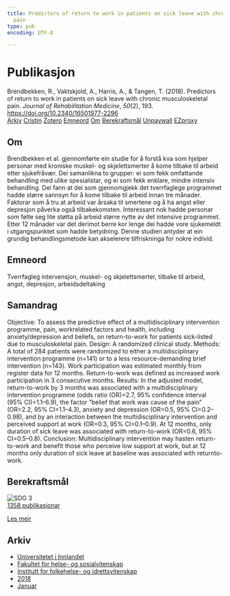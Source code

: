 ```yaml
---
title: Predictors of return to work in patients on sick leave with chronic musculoskeletal
  pain
type: pub
encoding: UTF-8

---
```

<h1>Publikasjon</h1>
<article id="csl-bib-container-BLBZ48JN" class="csl-bib-container">
  <div class="csl-bib-body"> <div class="csl-entry">Brendbekken, R., Vaktskjold, A., Harris, A., &#38; Tangen, T. (2018). Predictors of return to work in patients on sick leave with chronic musculoskeletal pain. <i>Journal of Rehabilitation Medicine</i>, <i>50</i>(2), 193. <a href="https://doi.org/10.2340/16501977-2296">https://doi.org/10.2340/16501977-2296</a></div> </div>
  <div class="csl-bib-buttons">
    <a href="#taxonomy-article-BLBZ48JN" alt="archive" class="csl-bib-button">Arkiv</a>
    <a href="https://app.cristin.no/results/show.jsf?id=1553624" alt="Cristin" class="csl-bib-button">Cristin</a>
    <a href="http://zotero.org/groups/5881554/items/BLBZ48JN" alt="Zotero" class="csl-bib-button">Zotero</a>
    <a href="#keywords-article-BLBZ48JN" alt="keywords" class="csl-bib-button">Emneord</a>
    <a href="#about-article-BLBZ48JN" alt="about_pub" class="csl-bib-button">Om</a>
    <a href="#sdg-article-BLBZ48JN" alt="sdg" class="csl-bib-button">Berekraftsmål</a>
    <a href="https://www.medicaljournals.se/jrm/content_files/download.php?doi=10.2340/16501977-2296" alt="Unpaywall" class="csl-bib-button">Unpaywall</a>
    <a href="https://www.medicaljournals.se/jrm/content_files/download.php?doi=10.2340/16501977-2296" alt="EZproxy" class="csl-bib-button">EZproxy</a>
  </div>
  <div id="csl-bib-meta-container-BLBZ48JN"></div>
</article>
<div id="csl-bib-meta-BLBZ48JN" class="csl-bib-meta">
  <article id="about-article-BLBZ48JN" class="about_pub-article">
    <h1>Om</h1>
    Brendbekken et al. gjennomførte ein studie for å forstå kva som hjelper personar med kroniske muskel- og skjelettsmerter å kome tilbake til arbeid etter sjukefråvær. Dei samanlikna to grupper: ei som fekk omfattande behandling med ulike spesialistar, og ei som fekk enklare, mindre intensiv behandling. Dei fann at dei som gjennomgjekk det tverrfaglege programmet hadde større sannsyn for å kome tilbake til arbeid innan tre månader. Faktorar som å tru at arbeid var årsaka til smertene og å ha angst eller depresjon påverka også tilbakekomsten. Interessant nok hadde personar som følte seg lite støtta på arbeid større nytte av det intensive programmet. Etter 12 månader var det derimot berre kor lenge dei hadde vore sjukemeldt i utgangspunktet som hadde betydning. Denne studien antyder at ein grundig behandlingsmetode kan akselerere tilfriskninga for nokre individ.
  </article>
  <article id="keywords-article-BLBZ48JN" class="keywords-article">
    <h1>Emneord</h1>
    Tverrfagleg intervensjon, muskel- og skjelettsmerter, tilbake til arbeid, angst, depresjon, arbeidsdeltaking
  </article>
  <article id="abstract-article-BLBZ48JN" class="abstract-article">
    <h1>Samandrag</h1>
    Objective: To assess the predictive effect of a multidisciplinary 
intervention programme, pain, workrelated 
factors and health, including anxiety/depression 
and beliefs, on return-to-work for patients 
sick-listed due to musculoskeletal pain. 
Design: A randomized clinical study. 
Methods: A total of 284 patients were randomized 
to either a multidisciplinary intervention programme 
(n=141) or to a less resource-demanding brief 
intervention (n=143). Work participation was estimated 
monthly from register data for 12 months. 
Return-to-work was defined as increased work participation 
in 3 consecutive months. 
Results: In the adjusted model, return-to-work by 3 
months was associated with a multidisciplinary intervention 
programme (odds ratio (OR)=2.7, 95% 
confidence interval (95% CI)=1.1–6.9), the factor 
“belief that work was cause of the pain” (OR=2.2, 
95% CI=1.1–4.3), anxiety and depression (OR=0.5, 
95% CI=0.2–0.98), and by an interaction between 
the multidisciplinary intervention and perceived 
support at work (OR=0.3, 95% CI=0.1–0.9). At 12 
months, only duration of sick leave was associated 
with return-to-work (OR=0.6, 95% CI=0.5–0.8). 
Conclusion: Multidisciplinary intervention may hasten 
return-to-work and benefit those who perceive 
low support at work, but at 12 months only duration 
of sick leave at baseline was associated with returnto-work.
  </article>
  <article id="sdg-article-BLBZ48JN" class="sdg-article">
    <h1>Berekraftsmål</h1>
    <div class="sdg-container"><div id="sdg3" class="sdg">
        <img src="{{< params subfolder >}}images/sdg/sdg03_nn.png" class="image" alt="SDG 3">
        <div class="sdg-overlay">
          <a href="/nn/archive/?key=?sdg=3#archive" class="sdg-publication-count"><span>1358</span> publikasjonar</a>
          <p><a href="https://fn.no/om-fn/fns-baerekraftsmaal/god-helse-og-livskvalitet?lang=nno-NO" class="sdg-read-more">Les meir</a></p>
        </div>
      </div></div>
  </article>
  <article id="taxonomy-article-BLBZ48JN" class="taxonomy-article">
    <h1>Arkiv</h1>
    <ul>
      <li>
        <a href="/nn/archive/?key=3DCRN523">Universitetet i Innlandet</a>
      </li>
      <li>
        <a href="/nn/archive/?key=IDKFS3MX">Fakultet for helse- og sosialvitenskap</a>
      </li>
      <li>
        <a href="/nn/archive/?key=FJXE3Z8X">Institutt for folkehelse- og idrettsvitenskap</a>
      </li>
      <li>
        <a href="/nn/archive/?key=H5P87HVL">2018</a>
      </li>
      <li>
        <a href="/nn/archive/?key=S2RACPMQ">Januar</a>
      </li>
    </ul>
  </article>
</div>
